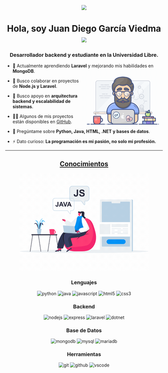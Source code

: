 <p align="center">
  <img style="width:8rem; height:auto" src="https://cdn.dribbble.com/users/1787323/screenshots/10091971/media/d43c019bfeff34be8816481e843ea8c1.png"/>
</p>

<h1 align="center">Hola, soy Juan Diego García Viedma <img width="30px" src="https://raw.githubusercontent.com/iampavangandhi/iampavangandhi/master/gifs/Hi.gif"></h1>
<h3 font-size="20" align="center">Desarrollador backend y estudiante en la Universidad Libre.</h3>

- 🌱 Actualmente aprendiendo **Laravel** y mejorando mis habilidades en **MongoDB**. <img align="right" style="width:16rem; height:auto" src="https://raw.githubusercontent.com/Elanza-48/Elanza-48/41a4790484e268102dfdab2b7c59d440d3ffafab/resources/img/geek.gif"/>

- 👯 Busco colaborar en proyectos de **Node.js y Laravel**.

- 🤝 Busco apoyo en **arquitectura backend y escalabilidad de sistemas**.

- 👨‍💻 Algunos de mis proyectos están disponibles en [GitHub](https://github.com/Juand-0010).

- 💬 Pregúntame sobre **Python, Java, HTML, .NET y bases de datos**.

- ⚡ Dato curioso: **La programación es mi pasión, no solo mi profesión.**

---

<h2 align="center"><u><b>Conocimientos</b></u></h2>

<p align="center">
  <img style="width:26rem; height:auto" src="https://raw.githubusercontent.com/Elanza-48/Elanza-48/41a4790484e268102dfdab2b7c59d440d3ffafab/resources/img/coders-prog.gif"/>
</p>

<h3 align="center">Lenguajes</h3>
<p align="center">
  <img src="https://img.shields.io/badge/Python-3776AB.svg?style=for-the-badge&logo=python&logoColor=white" alt="python"/>
  <img src="https://img.shields.io/badge/Java-007396.svg?style=for-the-badge&logo=java&logoColor=white" alt="java"/>
  <img src="https://img.shields.io/badge/Javascript-F7DF1E.svg?style=for-the-badge&logo=javascript&logoColor=black" alt="javascript"/>
  <img src="https://img.shields.io/badge/HTML-E34F26.svg?style=for-the-badge&logo=html5&logoColor=white" alt="html5"/>
  <img src="https://img.shields.io/badge/CSS-1572B6.svg?style=for-the-badge&logo=css3&logoColor=white" alt="css3"/>
</p>

<h3 align="center">Backend</h3>
<p align="center">
  <img src="https://img.shields.io/badge/Node.js-339933.svg?style=for-the-badge&logo=nodedotjs&logoColor=white" alt="nodejs"/>
  <img src="https://img.shields.io/badge/Express-000000.svg?style=for-the-badge&logo=express&logoColor=white" alt="express"/>
  <img src="https://img.shields.io/badge/Laravel-FF2D20.svg?style=for-the-badge&logo=laravel&logoColor=white" alt="laravel"/>
  <img src="https://img.shields.io/badge/.NET-512BD4.svg?style=for-the-badge&logo=dotnet&logoColor=white" alt="dotnet"/>
</p>

<h3 align="center">Base de Datos</h3>
<p align="center">
  <img src="https://img.shields.io/badge/MongoDB-47A248.svg?style=for-the-badge&logo=mongodb&logoColor=white" alt="mongodb"/>
  <img src="https://img.shields.io/badge/MySQL-4479A1.svg?style=for-the-badge&logo=mysql&logoColor=white" alt="mysql"/>
  <img src="https://img.shields.io/badge/MariaDB-003545.svg?style=for-the-badge&logo=mariadb&logoColor=white" alt="mariadb"/>
</p>

<h3 align="center">Herramientas</h3>
<p align="center">
  <img src="https://img.shields.io/badge/Git-F05032.svg?style=for-the-badge&logo=git&logoColor=white" alt="git"/>
  <img src="https://img.shields.io/badge/GitHub-181717.svg?style=for-the-badge&logo=github&logoColor=white" alt="github"/>
  <img src="https://img.shields.io/badge/Visual%20Studio%20Code-007ACC.svg?style=for-the-badge&logo=visual-studio-code&logoColor=white" alt="vscode"/>
</p>
